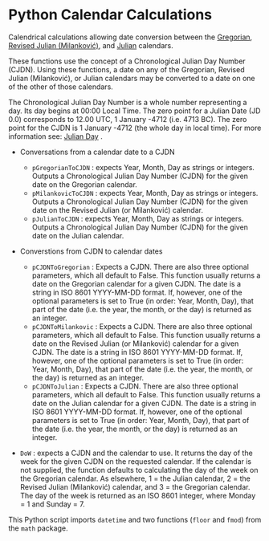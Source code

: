 # Python Calendar Calculations
Calendrical calculations allowing date conversion between the [Gregorian](https://en.wikipedia.org/wiki/Gregorian_calendar), [Revised Julian \(Milanković\)](https://en.wikipedia.org/wiki/Revised_Julian_calendar), and [Julian](https://en.wikipedia.org/wiki/Julian_calendar) calendars.


These functions use the concept of a Chronological Julian Day Number \(CJDN\). Using these functions, a date on any of the Gregorian, Revised Julian (Milanković), or Julian calendars may be converted to a date on one of the other of those calendars.

The Chronological Julian Day Number is a whole number representing a day.
 Its day begins at 00:00 Local Time. The zero point for a Julian Date \(JD 0.0\) corresponds to 12.00 UTC, 1 January -4712 \(i.e. 4713&nbsp;BC\). The zero point for the CJDN is 1 January -4712 \(the whole day in local time\). For more information see: [Julian Day](http://aa.quae.nl/en/reken/juliaansedag.html) .

* Conversations from a calendar date to a CJDN
  * `pGregorianToCJDN` : expects Year, Month, Day as strings or integers. Outputs a Chronological Julian Day Number \(CJDN\) for the given date on the Gregorian calendar.
  * `pMilankovicToCJDN` : expects Year, Month, Day as strings or integers. Outputs a Chronological Julian Day Number \(CJDN\) for the given date on the Revised Julian \(or Milanković\) calendar.
  * `pJulianToCJDN` : expects Year, Month, Day as strings or integers. Outputs a Chronological Julian Day Number \(CJDN\) for the given date on the Julian calendar.
* Converstions from CJDN to calendar dates
  * `pCJDNToGregorian` : Expects a CJDN. There are also three optional parameters, which all default to False. This function usually returns a date on the Gregorian calendar for a given CJDN. The date is a string in ISO 8601 YYYY-MM-DD format. If, however, one of the optional parameters is set to True \(in order: Year, Month, Day\), that part of the date \(i.e. the year, the month, or the day\) is returned as an integer.
  * `pCJDNToMilankovic` : Expects a CJDN. There are also three optional parameters, which all default to False. This function usually returns a date on the Revised Julian \(or Milanković\) calendar for a given CJDN. The date is a string in ISO 8601 YYYY-MM-DD format. If, however, one of the optional parameters is set to True \(in order: Year, Month, Day\), that part of the date \(i.e. the year, the month, or the day\) is returned as an integer.
  * `pCJDNToJulian` : Expects a CJDN. There are also three optional parameters, which all default to False. This function usually returns a date on the Julian calendar for a given CJDN. The date is a string in ISO 8601 YYYY-MM-DD format. If, however, one of the optional parameters is set to True \(in order: Year, Month, Day\), that part of the date \(i.e. the year, the month, or the day\) is returned as an integer.

* `DoW` : expects a CJDN and the calendar to use. It returns the day of the week for the given CJDN on the requested calendar. If the calendar is not supplied, the function defaults to calculating the day of the week on the Gregorian calendar. As elsewhere, 1 = the Julian calendar, 2 = the Revised Julian \(Milanković\) calendar, and 3 = the Gregorian calendar. The day of the week is returned as an ISO 8601 integer, where Monday = 1 and Sunday = 7.

This Python script imports `datetime` and two functions \(`floor` and `fmod`\) from the `math` package.
